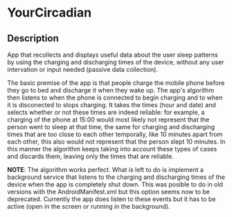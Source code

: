 # YourCircadian
## Description
App that recollects and displays useful data about the user sleep patterns by using the charging and discharging times of the device, without any user intervation or input needed (passive data collection). 

The basic premise of the app is that people charge the mobile phone before they go to bed and discharge it when they wake up. The app's algorithm then listens to when the phone is connected to begin charging and to when it is disconected to stops charging. It takes the times (hour and date) and selects whether or not these times are indeed reliable: for example, a charging of the phone at 15:00 would most likely not represent that the person went to sleep at that time, the same for charging and discharging times that are too close to each other temporally, like 10 minutes apart from each other, this also would not represent that the person slept 10 minutes. In this manner the algorithm keeps taking into account these types of cases and discards them, leaving only the times that are reliable.

**NOTE**: The algorithm works perfect. What is left to do is implement a background service that listens to the charging and discharging times of the device when the app is completely shut down. This was posible to do in old versions with the AndroidManifest.xml but this option seems now to be deprecated. Currently the app does listen to these events but it has to be active (open in the screen or running in the background).